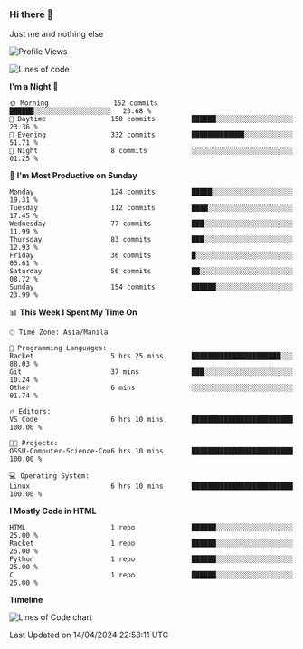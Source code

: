 ### Hi there 👋

Just me and nothing else


<!--START_SECTION:waka-->
![Profile Views](http://img.shields.io/badge/Profile%20Views-13-blue)

![Lines of code](https://img.shields.io/badge/From%20Hello%20World%20I%27ve%20Written-1.6%20million%20lines%20of%20code-blue)

**I'm a Night 🦉** 

```text
🌞 Morning                152 commits         ██████░░░░░░░░░░░░░░░░░░░   23.68 % 
🌆 Daytime                150 commits         ██████░░░░░░░░░░░░░░░░░░░   23.36 % 
🌃 Evening                332 commits         █████████████░░░░░░░░░░░░   51.71 % 
🌙 Night                  8 commits           ░░░░░░░░░░░░░░░░░░░░░░░░░   01.25 % 
```
📅 **I'm Most Productive on Sunday** 

```text
Monday                   124 commits         █████░░░░░░░░░░░░░░░░░░░░   19.31 % 
Tuesday                  112 commits         ████░░░░░░░░░░░░░░░░░░░░░   17.45 % 
Wednesday                77 commits          ███░░░░░░░░░░░░░░░░░░░░░░   11.99 % 
Thursday                 83 commits          ███░░░░░░░░░░░░░░░░░░░░░░   12.93 % 
Friday                   36 commits          █░░░░░░░░░░░░░░░░░░░░░░░░   05.61 % 
Saturday                 56 commits          ██░░░░░░░░░░░░░░░░░░░░░░░   08.72 % 
Sunday                   154 commits         ██████░░░░░░░░░░░░░░░░░░░   23.99 % 
```


📊 **This Week I Spent My Time On** 

```text
🕑︎ Time Zone: Asia/Manila

💬 Programming Languages: 
Racket                   5 hrs 25 mins       ██████████████████████░░░   88.03 % 
Git                      37 mins             ███░░░░░░░░░░░░░░░░░░░░░░   10.24 % 
Other                    6 mins              ░░░░░░░░░░░░░░░░░░░░░░░░░   01.74 % 

🔥 Editors: 
VS Code                  6 hrs 10 mins       █████████████████████████   100.00 % 

🐱‍💻 Projects: 
OSSU-Computer-Science-Cou6 hrs 10 mins       █████████████████████████   100.00 % 

💻 Operating System: 
Linux                    6 hrs 10 mins       █████████████████████████   100.00 % 
```

**I Mostly Code in HTML** 

```text
HTML                     1 repo              ██████░░░░░░░░░░░░░░░░░░░   25.00 % 
Racket                   1 repo              ██████░░░░░░░░░░░░░░░░░░░   25.00 % 
Python                   1 repo              ██████░░░░░░░░░░░░░░░░░░░   25.00 % 
C                        1 repo              ██████░░░░░░░░░░░░░░░░░░░   25.00 % 
```



**Timeline**

![Lines of Code chart](https://raw.githubusercontent.com/mauring55/mauring55/main/assets/bar_graph.png)


 Last Updated on 14/04/2024 22:58:11 UTC
<!--END_SECTION:waka-->
